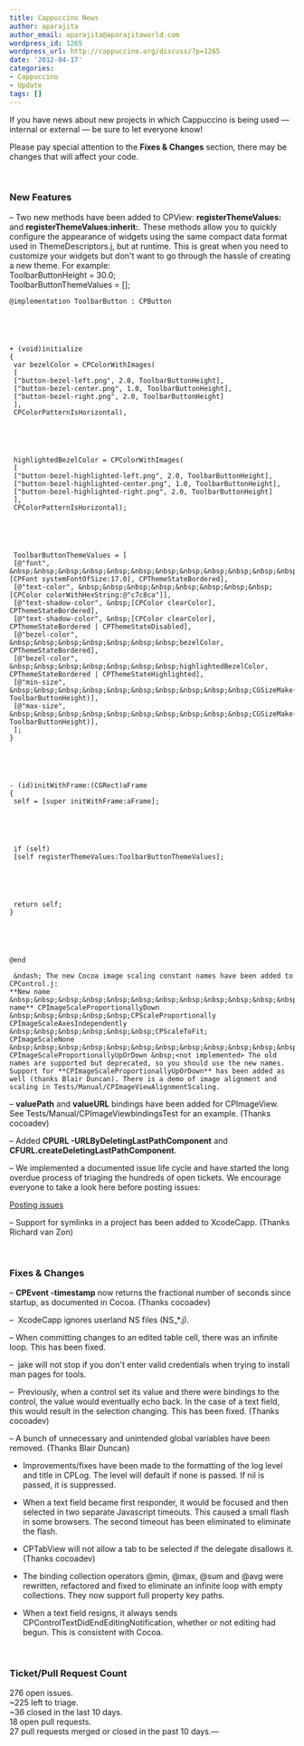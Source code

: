 ```yaml
---
title: Cappuccino News
author: aparajita
author_email: aparajita@aparajitaworld.com
wordpress_id: 1265
wordpress_url: http://cappuccino.org/discuss/?p=1265
date: '2012-04-17'
categories:
- Cappuccino
- Update
tags: []
---
```



If you have news about new projects in which Cappuccino is being used &mdash; internal or external &mdash; be sure to let everyone know!

Please pay special attention to the **Fixes & Changes** section, there may be changes that will affect your code.

&nbsp;   

### New Features

 &ndash; Two new methods have been added to CPView: **registerThemeValues:** and **registerThemeValues:inherit:**. These methods allow you to quickly configure the appearance of widgets using the same compact data format used in ThemeDescriptors.j, but at runtime. This is great when you need to customize your widgets but don't want to go through the hassle of creating a new theme. For example:   
	ToolbarButtonHeight = 30.0;   
	ToolbarButtonThemeValues = [];
	
	
	
	@implementation ToolbarButton : CPButton
	
	
	
	
	
	+ (void)initialize   
	{   
	 var bezelColor = CPColorWithImages(   
	 [   
	 ["button-bezel-left.png", 2.0, ToolbarButtonHeight],   
	 ["button-bezel-center.png", 1.0, ToolbarButtonHeight],   
	 ["button-bezel-right.png", 2.0, ToolbarButtonHeight]   
	 ],   
	 CPColorPatternIsHorizontal),
	
	
	
	
	
	 highlightedBezelColor = CPColorWithImages(   
	 [   
	 ["button-bezel-highlighted-left.png", 2.0, ToolbarButtonHeight],   
	 ["button-bezel-highlighted-center.png", 1.0, ToolbarButtonHeight],   
	 ["button-bezel-highlighted-right.png", 2.0, ToolbarButtonHeight]   
	 ],   
	 CPColorPatternIsHorizontal);
	
	
	
	
	
	 ToolbarButtonThemeValues = [   
	 [@"font", &nbsp;&nbsp;&nbsp;&nbsp;&nbsp;&nbsp;&nbsp;&nbsp;&nbsp;&nbsp;&nbsp;&nbsp;&nbsp;&nbsp;[CPFont systemFontOfSize:17.0], CPThemeStateBordered],   
	 [@"text-color", &nbsp;&nbsp;&nbsp;&nbsp;&nbsp;&nbsp;&nbsp;&nbsp;[CPColor colorWithHexString:@"c7c8ca"]],   
	 [@"text-shadow-color", &nbsp;[CPColor clearColor], CPThemeStateBordered],   
	 [@"text-shadow-color", &nbsp;[CPColor clearColor], CPThemeStateBordered | CPThemeStateDisabled],   
	 [@"bezel-color", &nbsp;&nbsp;&nbsp;&nbsp;&nbsp;&nbsp;&nbsp;bezelColor, CPThemeStateBordered],   
	 [@"bezel-color", &nbsp;&nbsp;&nbsp;&nbsp;&nbsp;&nbsp;&nbsp;highlightedBezelColor, CPThemeStateBordered | CPThemeStateHighlighted],   
	 [@"min-size", &nbsp;&nbsp;&nbsp;&nbsp;&nbsp;&nbsp;&nbsp;&nbsp;&nbsp;&nbsp;CGSizeMake(0.0, ToolbarButtonHeight)],   
	 [@"max-size", &nbsp;&nbsp;&nbsp;&nbsp;&nbsp;&nbsp;&nbsp;&nbsp;&nbsp;&nbsp;CGSizeMake(-1.0, ToolbarButtonHeight)],   
	 ];   
	}
	
	
	
	
	
	- (id)initWithFrame:(CGRect)aFrame   
	{   
	 self = [super initWithFrame:aFrame];
	
	
	
	
	
	 if (self)   
	 [self registerThemeValues:ToolbarButtonThemeValues];
	
	
	
	
	
	 return self;   
	}
	
	
	
	
	
	@end
	
	 &ndash; The new Cocoa image scaling constant names have been added to CPControl.j:   
	**New name &nbsp;&nbsp;&nbsp;&nbsp;&nbsp;&nbsp;&nbsp;&nbsp;&nbsp;&nbsp;&nbsp;&nbsp;&nbsp;&nbsp;&nbsp;&nbsp;&nbsp;&nbsp;&nbsp;&nbsp;&nbsp;&nbsp;&nbsp;&nbsp;&nbsp;&nbsp;&nbsp;Old name** CPImageScaleProportionallyDown &nbsp;&nbsp;&nbsp;&nbsp;&nbsp;CPScaleProportionally   
	CPImageScaleAxesIndependently &nbsp;&nbsp;&nbsp;&nbsp;&nbsp;&nbsp;CPScaleToFit;   
	CPImageScaleNone &nbsp;&nbsp;&nbsp;&nbsp;&nbsp;&nbsp;&nbsp;&nbsp;&nbsp;&nbsp;&nbsp;&nbsp;&nbsp;&nbsp;&nbsp;&nbsp;&nbsp;&nbsp;&nbsp;CPScaleNone;   
	CPImageScaleProportionallyUpOrDown &nbsp;<not implemented> The old names are supported but deprecated, so you should use the new names. Support for **CPImageScaleProportionallyUpOrDown** has been added as well (thanks Blair Duncan). There is a demo of image alignment and scaling in Tests/Manual/CPImageViewAlignmentScaling.

&ndash; **valuePath** and **valueURL** bindings have been added for CPImageView. See Tests/Manual/CPImageViewbindingsTest for an example. (Thanks cocoadev)

&ndash; Added **CPURL -URLByDeletingLastPathComponent** and **CFURL.createDeletingLastPathComponent**.

&ndash; We implemented a documented issue life cycle and have started the long overdue process of triaging the hundreds of open tickets. We encourage everyone to take a look here before posting issues:

[Posting issues](http://www.cappuccino-project.org/community/contribute/bug-reports-feature-requests/)

&ndash; Support for symlinks in a project has been added to XcodeCapp. (Thanks Richard van Zon)

&nbsp;   

### Fixes & Changes

 &ndash; **CPEvent -timestamp** now returns the fractional number of seconds since startup, as documented in Cocoa. (Thanks cocoadev)

&ndash; &nbsp;XcodeCapp ignores userland NS files (NS_*.j).

&ndash; When committing changes to an edited table cell, there was an infinite loop. This has been fixed.

&ndash; &nbsp;jake will not stop if you don't enter valid credentials when trying to install man pages for tools.

&ndash; &nbsp;Previously, when a control set its value and there were bindings to the control, the value would eventually echo back. In the case of a text field, this would result in the selection changing. This has been fixed. (Thanks cocoadev)

&ndash; A bunch of unnecessary and unintended global variables have been removed. (Thanks Blair Duncan)

- Improvements/fixes have been made to the formatting of the log level and title in CPLog. The level will default if none is passed. If nil is passed, it is suppressed.

- When a text field became first responder, it would be focused and then selected in two separate Javascript timeouts. This caused a small flash in some browsers. The second timeout has been eliminated to eliminate the flash.

- CPTabView will not allow a tab to be selected if the delegate disallows it. (Thanks cocoadev)

- The binding collection operators @min, @max, @sum and @avg were rewritten, refactored and fixed to eliminate an infinite loop with empty collections. They now support full property key paths.

- When a text field resigns, it always sends CPControlTextDidEndEditingNotification, whether or not editing had begun. This is consistent with Cocoa.

&nbsp;   

### **Ticket/Pull Request Count**

 276 open issues.   
~225 left to triage.   
~36 closed in the last 10 days.   
18 open pull requests.   
27 pull requests merged or closed in the past 10 days.&mdash;

